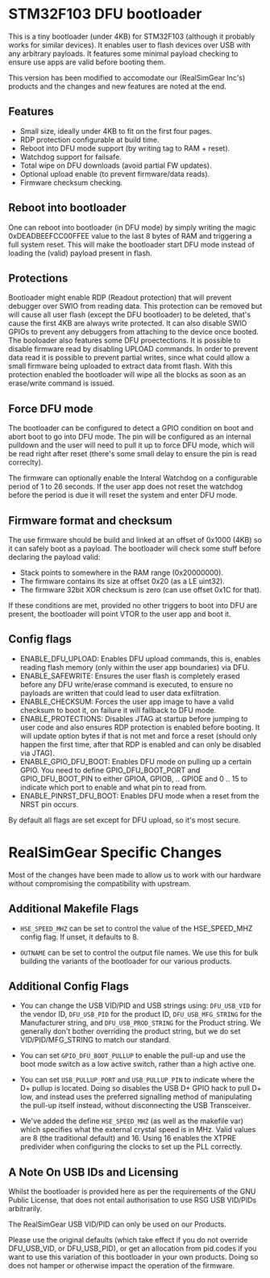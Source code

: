 
STM32F103 DFU bootloader
========================

This is a tiny bootloader (under 4KB) for STM32F103 (although it probably
works for similar devices). It enables user to flash devices over USB
with any arbitrary payloads. It features some minimal payload checking
to ensure use apps are valid before booting them.

This version has been modified to accomodate our (RealSimGear Inc's) products 
and the changes and new features are noted at the end.

Features
--------

* Small size, ideally under 4KB to fit on the first four pages.
* RDP protection configurable at build time.
* Reboot into DFU mode support (by writing tag to RAM + reset).
* Watchdog support for failsafe.
* Total wipe on DFU downloads (avoid partial FW updates).
* Optional upload enable (to prevent firmware/data reads).
* Firmware checksum checking.


Reboot into bootloader
----------------------

One can reboot into bootloader (in DFU mode) by simply writing the magic
0xDEADBEEFCC00FFEE value to the last 8 bytes of RAM and triggering a full
system reset. This will make the bootloader start DFU mode instead of
loading the (valid) payload present in flash.

Protections
-----------

Bootloader might enable RDP (Readout protection) that will prevent debugger
over SWIO from reading data. This protection can be removed but will cause
all user flash (except the DFU bootloader) to be deleted, that's cause the
first 4KB are always write protected. It can also disable SWIO GPIOs to
prevent any debuggers from attaching to the device once booted.
The booloader also features some DFU proectections. It is possible to
disable firmware read by disabling UPLOAD commands. In order to prevent
data read it is possible to prevent partial writes, since what could allow
a small firmware being uploaded to extract data fromt flash. With this
protection enabled the bootloader will wipe all the blocks as soon as
an erase/write command is issued.

Force DFU mode
--------------

The bootloader can be configured to detect a GPIO condition on boot and
abort boot to go into DFU mode. The pin will be configured as an internal
pulldown and the user will need to pull it up to force DFU mode, which
will be read right after reset (there's some small delay to ensure the
pin is read correclty).

The firmware can optionally enable the Interal Watchdog on a configurable
period of 1 to 26 seconds. If the user app does not reset the watchdog
before the period is due it will reset the system and enter DFU mode.

Firmware format and checksum
----------------------------

The use firmware should be build and linked at an offset of 0x1000 (4KB)
so it can safely boot as a payload. The bootloader will check some stuff
before declaring the payload valid:

 * Stack points to somewhere in the RAM range (0x20000000).
 * The firmware contains its size at offset 0x20 (as a LE uint32).
 * The firmware 32bit XOR checksum is zero (can use offset 0x1C for that).

If these conditions are met, provided no other triggers to boot into DFU
are present, the bootloader will point VTOR to the user app and boot it.


Config flags
------------

* ENABLE_DFU_UPLOAD: Enables DFU upload commands, this is, enables reading
  flash memory (only within the user app boundaries) via DFU.
* ENABLE_SAFEWRITE: Ensures the user flash is completely erased before any
  DFU write/erase command is executed, to ensure no payloads are written
  that could lead to user data exfiltration.
* ENABLE_CHECKSUM: Forces the user app image to have a valid checksum to
  boot it, on failure it will fallback to DFU mode.
* ENABLE_PROTECTIONS: Disables JTAG at startup before jumping to user code
  and also ensures RDP protection is enabled before booting. It will update
  option bytes if that is not met and force a reset (should only happen the
  first time, after that RDP is enabled and can only be disabled via JTAG).
* ENABLE_GPIO_DFU_BOOT: Enables DFU mode on pulling up a certain GPIO.
  You need to define GPIO_DFU_BOOT_PORT and GPIO_DFU_BOOT_PIN to either
  GPIOA, GPIOB, .. GPIOE and 0 .. 15 to indicate which port to enable and
  what pin to read from.
* ENABLE_PINRST_DFU_BOOT: Enables DFU mode when a reset from the NRST pin
  occurs.

By default all flags are set except for DFU upload, so it's most secure.

RealSimGear Specific Changes
============================

Most of the changes have been made to allow us to work with our hardware without
compromising the compatibility with upstream.

Additional Makefile Flags
-------------------------

* `HSE_SPEED_MHZ` can be set to control the value of the HSE_SPEED_MHZ config 
  flag.  If unset, it defaults to 8.

* `OUTNAME` can be set to control the output file names.  We use this for bulk
  building the variants of the bootloader for our various products.

Additional Config Flags
-----------------------

* You can change the USB VID/PID and USB strings using:
  `DFU_USB_VID` for the vendor ID, `DFU_USB_PID` for the product ID,
  `DFU_USB_MFG_STRING` for the Manufacturer string, and
  `DFU_USB_PROD_STRING` for the Product string.   We generally don't bother
  overriding the product string, but we do set VID/PID/MFG_STRING to match
  our standard.

* You can set `GPIO_DFU_BOOT_PULLUP` to enable the pull-up and use the boot mode
  switch as a low active switch, rather than a high active one.

* You can set `USB_PULLUP_PORT` and `USB_PULLUP_PIN` to indicate where the D+
  pullup is located.  Doing so disables the USB D+ GPIO hack to pull D+ low,
  and instead uses the preferred signalling method of manipulating the pull-up
  itself instead, without disconnecting the USB Transceiver.

* We've added the define `HSE_SPEED_MHZ` (as well as the makefile var) which
  specifies what the external crystal speed is in MHz.  Valid values are 8 (the
  traditional default) and 16.  Using 16 enables the XTPRE predivider when
  configuring the clocks to set up the PLL correctly.

A Note On USB IDs and Licensing
-------------------------------

Whilst the bootloader is provided here as per the requirements of the GNU Public
License, that does not entail authorisation to use RSG USB VID/PIDs arbitrarily.

The RealSimGear USB VID/PID can only be used on our Products.

Please use the original defaults (which take effect if you do not override
DFU_USB_VID, or DFU_USB_PID), or get an allocation from pid.codes if you
want to use this variation of this bootloader in your own products.   Doing so
does not hamper or otherwise impact the operation of the firmware.
